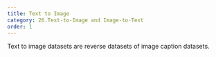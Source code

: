 ```yaml
---
title: Text to Image
category: 26.Text-to-Image and Image-to-Text
order: 1
---
```


Text to image datasets are reverse datasets of image caption datasets.